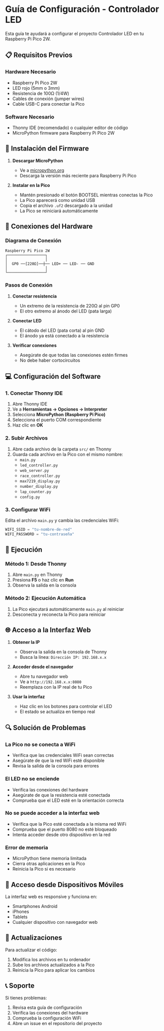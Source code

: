 # Guía de Configuración - Controlador LED

Esta guía te ayudará a configurar el proyecto Controlador LED en tu Raspberry Pi Pico 2W.

## 📋 Requisitos Previos

### Hardware Necesario
- Raspberry Pi Pico 2W
- LED rojo (5mm o 3mm)
- Resistencia de 100Ω (1/4W)
- Cables de conexión (jumper wires)
- Cable USB-C para conectar la Pico

### Software Necesario
- Thonny IDE (recomendado) o cualquier editor de código
- MicroPython firmware para Raspberry Pi Pico 2W

## 🔧 Instalación del Firmware

1. **Descargar MicroPython**
   - Ve a [micropython.org](https://micropython.org/download/rp2-pico/)
   - Descarga la versión más reciente para Raspberry Pi Pico

2. **Instalar en la Pico**
   - Mantén presionado el botón BOOTSEL mientras conectas la Pico
   - La Pico aparecerá como unidad USB
   - Copia el archivo `.uf2` descargado a la unidad
   - La Pico se reiniciará automáticamente

## 🔌 Conexiones del Hardware

### Diagrama de Conexión
```
Raspberry Pi Pico 2W
┌─────────────────┐
│                 │
│  GP0 ──[220Ω]──┼── LED+ ── LED- ── GND
│                 │
└─────────────────┘
```

### Pasos de Conexión
1. **Conectar resistencia**
   - Un extremo de la resistencia de 220Ω al pin GP0
   - El otro extremo al ánodo del LED (pata larga)

2. **Conectar LED**
   - El cátodo del LED (pata corta) al pin GND
   - El ánodo ya está conectado a la resistencia

3. **Verificar conexiones**
   - Asegúrate de que todas las conexiones estén firmes
   - No debe haber cortocircuitos

## 💻 Configuración del Software

### 1. Conectar Thonny IDE
1. Abre Thonny IDE
2. Ve a **Herramientas → Opciones → Interpreter**
3. Selecciona **MicroPython (Raspberry Pi Pico)**
4. Selecciona el puerto COM correspondiente
5. Haz clic en **OK**

### 2. Subir Archivos
1. Abre cada archivo de la carpeta `src/` en Thonny
2. Guarda cada archivo en la Pico con el mismo nombre:
   - `main.py`
   - `led_controller.py`
   - `web_server.py`
   - `race_controller.py`
   - `max7219_display.py`
   - `number_display.py`
   - `lap_counter.py`
   - `config.py`

### 3. Configurar WiFi
Edita el archivo `main.py` y cambia las credenciales WiFi:

```python
WIFI_SSID = "tu-nombre-de-red"
WIFI_PASSWORD = "tu-contraseña"
```

## 🚀 Ejecución

### Método 1: Desde Thonny
1. Abre `main.py` en Thonny
2. Presiona **F5** o haz clic en **Run**
3. Observa la salida en la consola

### Método 2: Ejecución Automática
1. La Pico ejecutará automáticamente `main.py` al reiniciar
2. Desconecta y reconecta la Pico para reiniciar

## 🌐 Acceso a la Interfaz Web

1. **Obtener la IP**
   - Observa la salida en la consola de Thonny
   - Busca la línea: `Dirección IP: 192.168.x.x`

2. **Acceder desde el navegador**
   - Abre tu navegador web
   - Ve a `http://192.168.x.x:8080`
   - Reemplaza con la IP real de tu Pico

3. **Usar la interfaz**
   - Haz clic en los botones para controlar el LED
   - El estado se actualiza en tiempo real

## 🔍 Solución de Problemas

### La Pico no se conecta a WiFi
- Verifica que las credenciales WiFi sean correctas
- Asegúrate de que la red WiFi esté disponible
- Revisa la salida de la consola para errores

### El LED no se enciende
- Verifica las conexiones del hardware
- Asegúrate de que la resistencia esté conectada
- Comprueba que el LED esté en la orientación correcta

### No se puede acceder a la interfaz web
- Verifica que la Pico esté conectada a la misma red WiFi
- Comprueba que el puerto 8080 no esté bloqueado
- Intenta acceder desde otro dispositivo en la red

### Error de memoria
- MicroPython tiene memoria limitada
- Cierra otras aplicaciones en la Pico
- Reinicia la Pico si es necesario

## 📱 Acceso desde Dispositivos Móviles

La interfaz web es responsive y funciona en:
- Smartphones Android
- iPhones
- Tablets
- Cualquier dispositivo con navegador web

## 🔄 Actualizaciones

Para actualizar el código:
1. Modifica los archivos en tu ordenador
2. Sube los archivos actualizados a la Pico
3. Reinicia la Pico para aplicar los cambios

## 📞 Soporte

Si tienes problemas:
1. Revisa esta guía de configuración
2. Verifica las conexiones del hardware
3. Comprueba la configuración WiFi
4. Abre un issue en el repositorio del proyecto 
